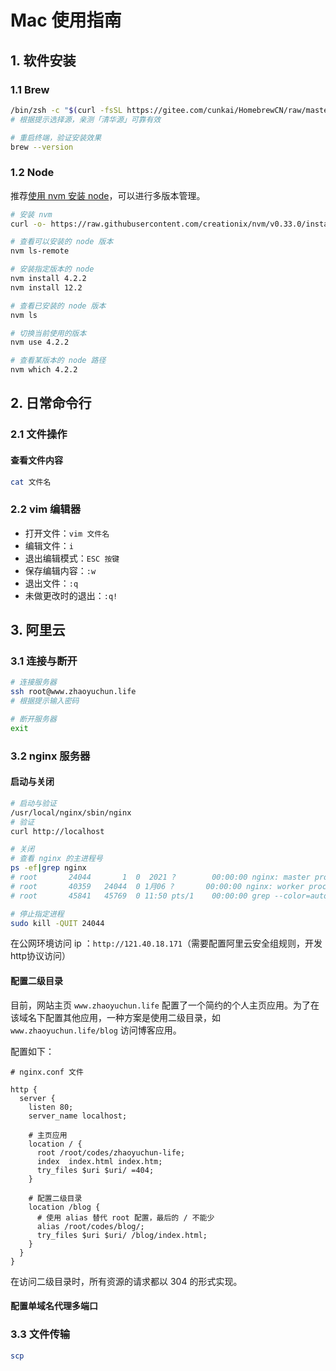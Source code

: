 # Mac 使用指南

## 1. 软件安装

### 1.1 Brew

```sh
/bin/zsh -c "$(curl -fsSL https://gitee.com/cunkai/HomebrewCN/raw/master/Homebrew.sh)"
# 根据提示选择源，亲测「清华源」可靠有效

# 重启终端，验证安装效果
brew --version
```

### 1.2 Node

推荐[使用 nvm 安装 node](https://www.runoob.com/w3cnote/nvm-manager-node-versions.html)，可以进行多版本管理。

```sh
# 安装 nvm
curl -o- https://raw.githubusercontent.com/creationix/nvm/v0.33.0/install.sh | bash

# 查看可以安装的 node 版本
nvm ls-remote

# 安装指定版本的 node
nvm install 4.2.2
nvm install 12.2

# 查看已安装的 node 版本
nvm ls

# 切换当前使用的版本
nvm use 4.2.2

# 查看某版本的 node 路径
nvm which 4.2.2
```

## 2. 日常命令行

### 2.1 文件操作

#### 查看文件内容

```sh
cat 文件名
```

### 2.2 vim 编辑器

- 打开文件：`vim 文件名`
- 编辑文件：`i`
- 退出编辑模式：`ESC 按键`
- 保存编辑内容：`:w`
- 退出文件：`:q`
- 未做更改时的退出：`:q!`

## 3. 阿里云

### 3.1 连接与断开

```sh
# 连接服务器
ssh root@www.zhaoyuchun.life
# 根据提示输入密码

# 断开服务器
exit
```

### 3.2 **nginx 服务器**

#### 启动与关闭
```sh
# 启动与验证
/usr/local/nginx/sbin/nginx
# 验证
curl http://localhost

# 关闭
# 查看 nginx 的主进程号
ps -ef|grep nginx
# root       24044       1  0  2021 ?        00:00:00 nginx: master process ./nginx
# root       40359   24044  0 1月06 ?       00:00:00 nginx: worker process
# root       45841   45769  0 11:50 pts/1    00:00:00 grep --color=auto nginx

# 停止指定进程
sudo kill -QUIT 24044
```

在公网环境访问 ip ：`http://121.40.18.171`（需要配置阿里云安全组规则，开发http协议访问）

#### 配置二级目录

目前，网站主页 `www.zhaoyuchun.life` 配置了一个简约的个人主页应用。为了在该域名下配置其他应用，一种方案是使用二级目录，如 `www.zhaoyuchun.life/blog` 访问博客应用。

配置如下：

```nginx
# nginx.conf 文件

http {
  server {
    listen 80;
    server_name localhost;

    # 主页应用
    location / {
      root /root/codes/zhaoyuchun-life;
      index  index.html index.htm;
      try_files $uri $uri/ =404;
    }

    # 配置二级目录
    location /blog {
      # 使用 alias 替代 root 配置，最后的 / 不能少
      alias /root/codes/blog/;
      try_files $uri $uri/ /blog/index.html;
    }
  }
}
```

在访问二级目录时，所有资源的请求都以 304 的形式实现。

#### 配置单域名代理多端口



### 3.3 文件传输

```sh
scp
```